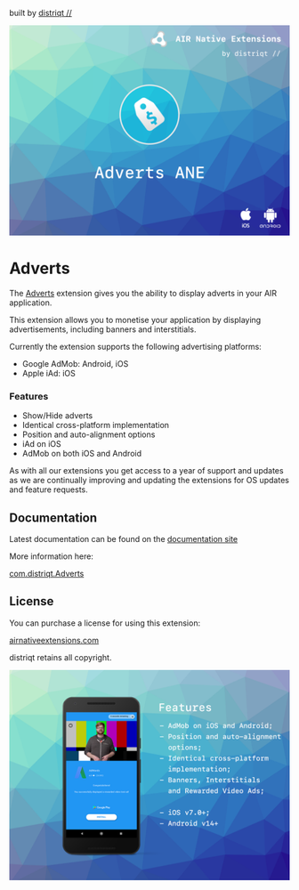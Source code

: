 built by [distriqt //](https://airnativeextensions.com) 

![](images/hero.png)

# Adverts

The [Adverts](https://airnativeextensions.com/extension/com.distriqt.Adverts) extension 
gives you the ability to display adverts in your AIR application.

This extension allows you to monetise your application by displaying advertisements, including banners and interstitials.

Currently the extension supports the following advertising platforms:

- Google AdMob: Android, iOS
- Apple iAd: iOS


### Features

- Show/Hide adverts
- Identical cross-platform implementation
- Position and auto-alignment options
- iAd on iOS
- AdMob on both iOS and Android


As with all our extensions you get access to a year of support and updates as we are 
continually improving and updating the extensions for OS updates and feature requests.



## Documentation

Latest documentation can be found on the [documentation site](https://docs.airnativeextensions.com/docs/adverts/)

More information here: 

[com.distriqt.Adverts](https://airnativeextensions.com/extension/com.distriqt.Adverts)



## License

You can purchase a license for using this extension:

[airnativeextensions.com](https://airnativeextensions.com/)

distriqt retains all copyright.


![](images/promo.png)


